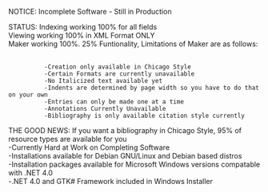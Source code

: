 NOTICE: Incomplete Software - Still in Production<br/>

STATUS: Indexing working 100% for all fields <br/>
	Viewing working 100% in XML Format ONLY <br/>
	Maker working 100%. 25% Funtionality, Limitations of Maker are as follows:<br /> <br/>
            
              -Creation only available in Chicago Style
              -Certain Formats are currently unavailable
              -No Italicized text available yet
              -Indents are determined by page width so you have to do that on your own
              -Entries can only be made one at a time
              -Annotations Currently Unavailable
              -Bibliography is only available citation style currently

THE GOOD NEWS: If you want a bibliography in Chicago Style, 95% of resource types are available for you <br/>
                -Currently Hard at Work on Completing Software <br />
                -Installations available for Debian GNU/Linux and Debian based distros <br/>
                -Installation packages available for Microsoft Windows versions compatable with .NET 4.0 <br/>
                -.NET 4.0 and GTK# Framework included in Windows Installer <br />
